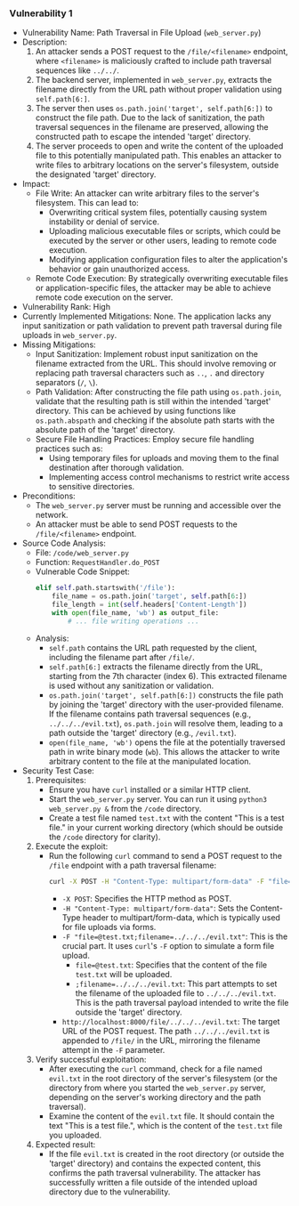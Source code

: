### Vulnerability 1

- Vulnerability Name: Path Traversal in File Upload (`web_server.py`)
- Description:
    1. An attacker sends a POST request to the `/file/<filename>` endpoint, where `<filename>` is maliciously crafted to include path traversal sequences like `../../`.
    2. The backend server, implemented in `web_server.py`, extracts the filename directly from the URL path without proper validation using `self.path[6:]`.
    3. The server then uses `os.path.join('target', self.path[6:])` to construct the file path. Due to the lack of sanitization, the path traversal sequences in the filename are preserved, allowing the constructed path to escape the intended 'target' directory.
    4. The server proceeds to open and write the content of the uploaded file to this potentially manipulated path. This enables an attacker to write files to arbitrary locations on the server's filesystem, outside the designated 'target' directory.
- Impact:
    - File Write: An attacker can write arbitrary files to the server's filesystem. This can lead to:
        - Overwriting critical system files, potentially causing system instability or denial of service.
        - Uploading malicious executable files or scripts, which could be executed by the server or other users, leading to remote code execution.
        - Modifying application configuration files to alter the application's behavior or gain unauthorized access.
    - Remote Code Execution: By strategically overwriting executable files or application-specific files, the attacker may be able to achieve remote code execution on the server.
- Vulnerability Rank: High
- Currently Implemented Mitigations: None. The application lacks any input sanitization or path validation to prevent path traversal during file uploads in `web_server.py`.
- Missing Mitigations:
    - Input Sanitization: Implement robust input sanitization on the filename extracted from the URL. This should involve removing or replacing path traversal characters such as `..`, `.` and directory separators (`/`, `\`).
    - Path Validation: After constructing the file path using `os.path.join`, validate that the resulting path is still within the intended 'target' directory. This can be achieved by using functions like `os.path.abspath` and checking if the absolute path starts with the absolute path of the 'target' directory.
    - Secure File Handling Practices: Employ secure file handling practices such as:
        - Using temporary files for uploads and moving them to the final destination after thorough validation.
        - Implementing access control mechanisms to restrict write access to sensitive directories.
- Preconditions:
    - The `web_server.py` server must be running and accessible over the network.
    - An attacker must be able to send POST requests to the `/file/<filename>` endpoint.
- Source Code Analysis:
    - File: `/code/web_server.py`
    - Function: `RequestHandler.do_POST`
    - Vulnerable Code Snippet:
      ```python
      elif self.path.startswith('/file'):
          file_name = os.path.join('target', self.path[6:])
          file_length = int(self.headers['Content-Length'])
          with open(file_name, 'wb') as output_file:
              # ... file writing operations ...
      ```
    - Analysis:
        - `self.path` contains the URL path requested by the client, including the filename part after `/file/`.
        - `self.path[6:]` extracts the filename directly from the URL, starting from the 7th character (index 6). This extracted filename is used without any sanitization or validation.
        - `os.path.join('target', self.path[6:])` constructs the file path by joining the 'target' directory with the user-provided filename. If the filename contains path traversal sequences (e.g., `../../../evil.txt`), `os.path.join` will resolve them, leading to a path outside the 'target' directory (e.g., `/evil.txt`).
        - `open(file_name, 'wb')` opens the file at the potentially traversed path in write binary mode (`wb`). This allows the attacker to write arbitrary content to the file at the manipulated location.
- Security Test Case:
    1. Prerequisites:
        - Ensure you have `curl` installed or a similar HTTP client.
        - Start the `web_server.py` server. You can run it using `python3 web_server.py &` from the `/code` directory.
        - Create a test file named `test.txt` with the content "This is a test file." in your current working directory (which should be outside the `/code` directory for clarity).
    2. Execute the exploit:
        - Run the following `curl` command to send a POST request to the `/file` endpoint with a path traversal filename:
          ```bash
          curl -X POST -H "Content-Type: multipart/form-data" -F "file=@test.txt;filename=../../../evil.txt" http://localhost:8000/file/../../../evil.txt
          ```
          - `-X POST`: Specifies the HTTP method as POST.
          - `-H "Content-Type: multipart/form-data"`: Sets the Content-Type header to multipart/form-data, which is typically used for file uploads via forms.
          - `-F "file=@test.txt;filename=../../../evil.txt"`:  This is the crucial part. It uses `curl`'s `-F` option to simulate a form file upload.
              - `file=@test.txt`:  Specifies that the content of the file `test.txt` will be uploaded.
              - `;filename=../../../evil.txt`: This part attempts to set the filename of the uploaded file to `../../../evil.txt`. This is the path traversal payload intended to write the file outside the 'target' directory.
          - `http://localhost:8000/file/../../../evil.txt`: The target URL of the POST request. The path `../../../evil.txt` is appended to `/file/` in the URL, mirroring the filename attempt in the `-F` parameter.
    3. Verify successful exploitation:
        - After executing the `curl` command, check for a file named `evil.txt` in the root directory of the server's filesystem (or the directory from where you started the `web_server.py` server, depending on the server's working directory and the path traversal).
        - Examine the content of the `evil.txt` file. It should contain the text "This is a test file.", which is the content of the `test.txt` file you uploaded.
    4. Expected result:
        - If the file `evil.txt` is created in the root directory (or outside the 'target' directory) and contains the expected content, this confirms the path traversal vulnerability. The attacker has successfully written a file outside of the intended upload directory due to the vulnerability.